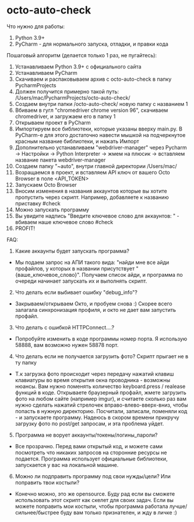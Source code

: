 # octo-auto-check

Что нужно для работы:
1. Python 3.9+
2. PyCharm - для нормального запуска, отладки, и правки кода

Пошаговый алгоритм (делается только 1 раз, не пугайтесь):
1. Устанавливаем Python 3.9+ с официального сайта
2. Устанавливаем PyCharm
3. Скачиваем и распаковываем архив с octo-auto-check в папку PycharmProjects
4. Должен получится примерно такой путь: /Users/mac/PycharmProjects/octo-auto-check/
5. Создаем внутри папки /octo-auto-check/ новую папку с названием 1
6. Вбиваем в гугл "chromedriver chrome version 96", скачиваем chromedriver, и загружаем его в папку 1
7. Открываем проект в PyCharm
8. Импортируем все библиотеки, которые указаны вверху main.py.
В PyCharm-е для этого достаточно навести мышкой на подчеркнутое красным название библиотеки, и нажать Импорт
6. Дополнительно устанавливаем "webdriver-manager" через Pycharm -> Настройки -> Python Interpreter -> жмем на плюсик -> вставляем название пакета webdriver-manager
7. Создаем папку "~auto", внутри главной директории /Users/mac/
8. Возращаемся в проект, и вставляем API ключ от вашего Octo Browser в поле  <API_TOKEN>
9. Запускаем Octo Browser
10. Вносим изменения в названия аккаунтов которые вы хотите пропустить через скрипт. Например, добавляете к названию приставку #check
11. Можно запускать программу
12. Вы увидите надпись "Введите ключевое слово для аккаунтов: " - вбиваем наше ключевое слово #check
13. PROFIT!

FAQ:
1. Какие аккаунты будет запускать программа?
- Мы подаем запрос на АПИ такого вида: "найди мне все айди профайлов, у которых в названии присутствует "{ваше_ключевое_слово}". Получаем список айди, и программа по очереди начинает запускать их и выполнять скрипт.
2. Что делать если выбивает ошибку "debug_info"?
- Закрываем/открываем Окто, и пробуем снова :) Скорее всего залагала синхронизация профиля, и окто не дает вам запустить профайл.
3. Что делать с ошибкой HTTPConnect....?
- Попробуйте изменить в коде программы номер порта. Я использую 58888, вам возможно нужен 58878 порт.
4. Что делать если не получается загрузить фото? Скрипт прыгает не в ту папку
- Т.к загрузка фото происходит через передачу нажатий клавиш клавиатуры во время открытия окна проводника - возможны нюансы. Вам нужно поменять количество keyboard.press / realease функций в коде.
 Открываете браузерный профайл, жмете загрузить фото на любом сайте (например imgur), и считаете сколько раз вам нужно сделать нажатий стрелочек вправо-влево-вверх-вниз, чтобы попасть в нужную директорию. Посчитали, записали, поменяли код - и запускаете программу.
Надеюсь в скором времени прикручу загрузку фото по post/get запросам, и эта проблема уйдет.
5. Программа не ворует аккаунты/токены/логины_пароли?
- Все прозрачно. Перед вами открытый код, и можете сами посмотреть что никаких запросов на сторонние ресурсы не подается. Программа использует официальные библиотеки, запускается у вас на локальной машине.
6. Можно ли подправить программу под свои нужды/цели? Или поправить твои костыли?
- Конечно можно, это же opensource. Буду рад если вы сможете использовать этот скрипт как скелет для своих задач.
 Если вы можете поправить мои костыли, чтобы программа работала лучше/сильнее/быстрее буду вам только признателен, и жду в личке :)
